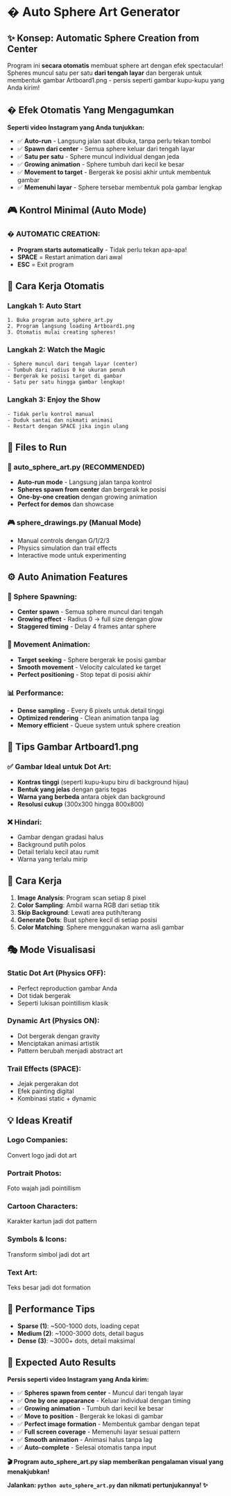 # � Auto Sphere Art Generator

## ✨ Konsep: Automatic Sphere Creation from Center

Program ini **secara otomatis** membuat sphere art dengan efek spectacular! Spheres muncul satu per satu **dari tengah layar** dan bergerak untuk membentuk gambar Artboard1.png - persis seperti gambar kupu-kupu yang Anda kirim!

## � Efek Otomatis Yang Mengagumkan

**Seperti video Instagram yang Anda tunjukkan:**
- ✅ **Auto-run** - Langsung jalan saat dibuka, tanpa perlu tekan tombol
- ✅ **Spawn dari center** - Semua sphere keluar dari tengah layar  
- ✅ **Satu per satu** - Sphere muncul individual dengan jeda
- ✅ **Growing animation** - Sphere tumbuh dari kecil ke besar
- ✅ **Movement to target** - Bergerak ke posisi akhir untuk membentuk gambar
- ✅ **Memenuhi layar** - Sphere tersebar membentuk pola gambar lengkap

## 🎮 Kontrol Minimal (Auto Mode)

### **� AUTOMATIC CREATION:**
- **Program starts automatically** - Tidak perlu tekan apa-apa!
- **SPACE** = Restart animation dari awal
- **ESC** = Exit program

## 🎯 Cara Kerja Otomatis

### **Langkah 1: Auto Start**
```
1. Buka program auto_sphere_art.py
2. Program langsung loading Artboard1.png
3. Otomatis mulai creating spheres!
```

### **Langkah 2: Watch the Magic**
```
- Sphere muncul dari tengah layar (center)
- Tumbuh dari radius 0 ke ukuran penuh
- Bergerak ke posisi target di gambar
- Satu per satu hingga gambar lengkap!
```

### **Langkah 3: Enjoy the Show**
```
- Tidak perlu kontrol manual
- Duduk santai dan nikmati animasi
- Restart dengan SPACE jika ingin ulang
```

## 🎨 Files to Run

### **🎯 auto_sphere_art.py** (RECOMMENDED)
- **Auto-run mode** - Langsung jalan tanpa kontrol
- **Spheres spawn from center** dan bergerak ke posisi
- **One-by-one creation** dengan growing animation
- **Perfect for demos** dan showcase

### **🎮 sphere_drawings.py** (Manual Mode)
- Manual controls dengan G/1/2/3
- Physics simulation dan trail effects
- Interactive mode untuk experimenting

## ⚙️ Auto Animation Features

### **🌟 Sphere Spawning:**
- **Center spawn** - Semua sphere muncul dari tengah
- **Growing effect** - Radius 0 → full size dengan glow
- **Staggered timing** - Delay 4 frames antar sphere

### **🎯 Movement Animation:**
- **Target seeking** - Sphere bergerak ke posisi gambar
- **Smooth movement** - Velocity calculated ke target
- **Perfect positioning** - Stop tepat di posisi akhir

### **📊 Performance:**
- **Dense sampling** - Every 6 pixels untuk detail tinggi
- **Optimized rendering** - Clean animation tanpa lag
- **Memory efficient** - Queue system untuk sphere creation

## 🎨 Tips Gambar Artboard1.png

### ✅ **Gambar Ideal untuk Dot Art:**
- **Kontras tinggi** (seperti kupu-kupu biru di background hijau)
- **Bentuk yang jelas** dengan garis tegas
- **Warna yang berbeda** antara objek dan background
- **Resolusi cukup** (300x300 hingga 800x800)

### ❌ **Hindari:**
- Gambar dengan gradasi halus
- Background putih polos
- Detail terlalu kecil atau rumit
- Warna yang terlalu mirip

## 🔬 Cara Kerja

1. **Image Analysis**: Program scan setiap 8 pixel
2. **Color Sampling**: Ambil warna RGB dari setiap titik
3. **Skip Background**: Lewati area putih/terang
4. **Generate Dots**: Buat sphere kecil di setiap posisi
5. **Color Matching**: Sphere menggunakan warna asli gambar

## 🎭 Mode Visualisasi

### **Static Dot Art (Physics OFF):**
- Perfect reproduction gambar Anda
- Dot tidak bergerak
- Seperti lukisan pointillism klasik

### **Dynamic Art (Physics ON):**
- Dot bergerak dengan gravity
- Menciptakan animasi artistik
- Pattern berubah menjadi abstract art

### **Trail Effects (SPACE):**
- Jejak pergerakan dot
- Efek painting digital
- Kombinasi static + dynamic

## 💡 Ideas Kreatif

### **Logo Companies**: 
Convert logo jadi dot art

### **Portrait Photos**: 
Foto wajah jadi pointillism

### **Cartoon Characters**: 
Karakter kartun jadi dot pattern

### **Symbols & Icons**: 
Transform simbol jadi dot art

### **Text Art**: 
Teks besar jadi dot formation

## 🚀 Performance Tips

- **Sparse (1)**: ~500-1000 dots, loading cepat
- **Medium (2)**: ~1000-3000 dots, detail bagus  
- **Dense (3)**: ~3000+ dots, detail maksimal

## 🎯 Expected Auto Results

**Persis seperti video Instagram yang Anda kirim:**
- ✅ **Spheres spawn from center** - Muncul dari tengah layar
- ✅ **One by one appearance** - Keluar individual dengan timing
- ✅ **Growing animation** - Tumbuh dari kecil ke besar
- ✅ **Move to position** - Bergerak ke lokasi di gambar
- ✅ **Perfect image formation** - Membentuk gambar dengan tepat
- ✅ **Full screen coverage** - Memenuhi layar sesuai pattern
- ✅ **Smooth animation** - Animasi halus tanpa lag
- ✅ **Auto-complete** - Selesai otomatis tanpa input

**🎬 Program auto_sphere_art.py siap memberikan pengalaman visual yang menakjubkan!**

**Jalankan: `python auto_sphere_art.py` dan nikmati pertunjukannya! ✨**
